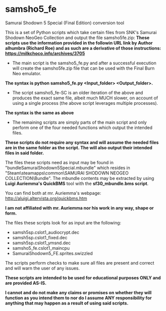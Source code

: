 # samsho5_fe
Samurai Shodown 5 Special (Final Edition) conversion tool

This is a set of Python scripts which take certain files from SNK's Samurai Shodown NeoGeo Collection and output the file samsho5fe.zip:
**These scripts use the information provided in the followin URL link by Author alhumbra (Richard Roe) and as such are a derivative of those instructions: https://milkchoco.info/archives/3705**

- The main script is the samsho5_fe.py and after a successful execution will create the samsho5fe.zip file that can be used with the Final Burn Neo emulator.

**The syntax is python samsho5_fe.py <Input_folder> <Output_folder>.**

- The script samsho5_fe-SC is an older iteration of the above and produces the exact same file, albeit much MUCH slower, on account of using a single process (the above script leverages multiple processes).

**The syntax is the same as above**

- The remaining scripts are simply parts of the main script and only perform one of the four needed functions which output the intended files.

**These scripts do not require any syntax and will assume the needed files are in the same folder as the script. The will also output their intended files in said folder.**


The files these scripts need as input may be found in "bundleSamuraiShodown5Special.mbundle" which resides in "Steam\steamapps\common\SAMURAI SHODOWN NEOGEO COLLECTION\Bundle".
The mbundle contents may be extracted by using **Luigi Auriemma's QuickBMS** tool with the **sf30_mbundle.bms script**.

You can find both at mr. Auriemma's webpage: http://aluigi.altervista.org/quickbms.htm

**I am not affiliated with mr. Auriemma nor his work in any way, shape or form.**


The files these scripts look for as input are the following:
- samsh5sp.cslot1_audiocrypt.dec
- samsh5sp.cslot1_fixed.dec
- samsh5sp.cslot1_ymsnd.dec
- samsho5_fe.cslot1_maincpu
- SamuraiShodown5_FE.sprites.swizzled

The scripts perform checks to make sure all files are present and correct and will warn the user of any issues.


**These scripts are intended to be used for educational purposes ONLY and are provided AS-IS.**

**I cannot and do not make any claims or promises on whether they will function as you intend them to nor do I assume ANY responsibility for anything that may happen as a result of using said scripts.**
